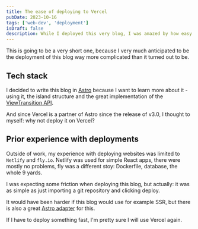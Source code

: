 ```yaml
---
title: The ease of deploying to Vercel
pubDate: 2023-10-16
tags: ['web-dev', 'deployment']
isDraft: false
description: While I deployed this very blog, I was amazed by how easy it was to deploy an Astro project on Vercel
---
```


This is going to be a very short one, because I very much anticipated to be the deployment of this blog way more complicated than it turned out to be.

## Tech stack

I decided to write this blog in [Astro](https://astro.build) because I want to learn more about it - using it, the island structure and the great implementation of the [ViewTransition API](https://developer.mozilla.org/en-US/docs/Web/API/ViewTransition).

And since Vercel is a partner of Astro since the release of v3.0, I thought to myself: why not deploy it on Vercel?

## Prior experience with deployments

Outside of work, my experience with deploying websites was limited to `Netlify` and `fly.io`. Netlify was used for simple React apps, there were mostly no problems, fly was a different stoy: Dockerfile, database, the whole 9 yards.

I was expecting some friction when deploying this blog, but actually: it was as simple as just importing a git repository and clicking deploy.

It would have been harder if this blog would use for example SSR, but there is also a great [Astro adapter](https://docs.astro.build/en/guides/integrations-guide/vercel/) for this.

If I have to deploy something fast, I'm pretty sure I will use Vercel again.
